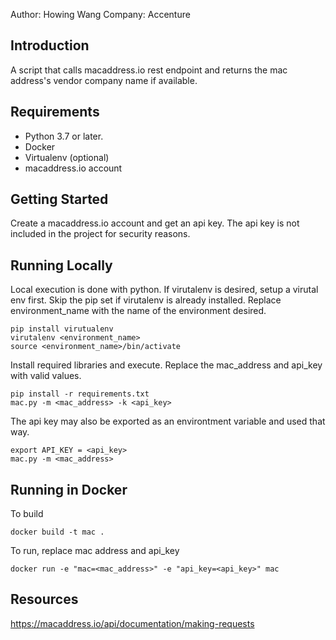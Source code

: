 Author: Howing Wang
Company: Accenture

## Introduction
A script that calls macaddress.io rest endpoint and returns the mac address's vendor company name if available.

## Requirements
- Python 3.7 or later.
- Docker
- Virtualenv (optional)
- macaddress.io account

## Getting Started
Create a macaddress.io account and get an api key.  The api key is not included in the project for security reasons.  

## Running Locally
Local execution is done with python.  If virutalenv is desired, setup a virutal env first.  Skip the pip set if virutalenv is already installed.  Replace environment_name with the name of the environment desired.  
```Shell
pip install virutualenv
virutalenv <environment_name>
source <environment_name>/bin/activate
```

Install required libraries and execute.  Replace the mac_address and api_key with valid values.
```Shell
pip install -r requirements.txt
mac.py -m <mac_address> -k <api_key>
```
The api key may also be exported as an environtment variable and used that way.
```Shell
export API_KEY = <api_key>
mac.py -m <mac_address>
```

## Running in Docker
To build
```Shell
docker build -t mac .
```
To run, replace mac address and api_key
```Shell
docker run -e "mac=<mac_address>" -e "api_key=<api_key>" mac
```

## Resources
https://macaddress.io/api/documentation/making-requests